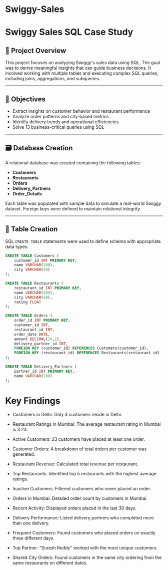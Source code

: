# Swiggy-Sales

# Swiggy Sales SQL Case Study

## 📌 Project Overview
This project focuses on analyzing Swiggy's sales data using SQL. The goal was to derive meaningful insights that can guide business decisions. It involved working with multiple tables and executing complex SQL queries, including joins, aggregations, and subqueries.

---

## 🎯 Objectives
- Extract insights on customer behavior and restaurant performance
- Analyze order patterns and city-based metrics
- Identify delivery trends and operational efficiencies
- Solve 13 business-critical queries using SQL

---

## 🗃️ Database Creation
A relational database was created containing the following tables:
- **Customers**
- **Restaurants**
- **Orders**
- **Delivery_Partners**
- **Order_Details**

Each table was populated with sample data to simulate a real-world Swiggy dataset. Foreign keys were defined to maintain relational integrity.

---

## 🧱 Table Creation
SQL `CREATE TABLE` statements were used to define schema with appropriate data types:

```sql
CREATE TABLE Customers (
    customer_id INT PRIMARY KEY,
    name VARCHAR(100),
    city VARCHAR(50)
);

CREATE TABLE Restaurants (
    restaurant_id INT PRIMARY KEY,
    name VARCHAR(100),
    city VARCHAR(50),
    rating FLOAT
);

CREATE TABLE Orders (
    order_id INT PRIMARY KEY,
    customer_id INT,
    restaurant_id INT,
    order_date DATE,
    amount DECIMAL(10,2),
    delivery_partner_id INT,
    FOREIGN KEY (customer_id) REFERENCES Customers(customer_id),
    FOREIGN KEY (restaurant_id) REFERENCES Restaurants(restaurant_id)
);

CREATE TABLE Delivery_Partners (
    partner_id INT PRIMARY KEY,
    name VARCHAR(100)
);
```

# Key Findings

- Customers in Delhi: Only 3 customers reside in Delhi.

- Restaurant Ratings in Mumbai: The average restaurant rating in Mumbai is 3.23.

- Active Customers: 23 customers have placed at least one order.

- Customer Orders: A breakdown of total orders per customer was generated.

- Restaurant Revenue: Calculated total revenue per restaurant.

- Top Restaurants: Identified top 5 restaurants with the highest average ratings.

- Inactive Customers: Filtered customers who never placed an order.

- Orders in Mumbai: Detailed order count by customers in Mumbai.

- Recent Activity: Displayed orders placed in the last 30 days.

- Delivery Performance: Listed delivery partners who completed more than one delivery.

- Frequent Customers: Found customers who placed orders on exactly three different days.

- Top Partner: "Suresh Reddy" worked with the most unique customers.

- Shared City Orders: Found customers in the same city ordering from the same restaurants on different dates.
